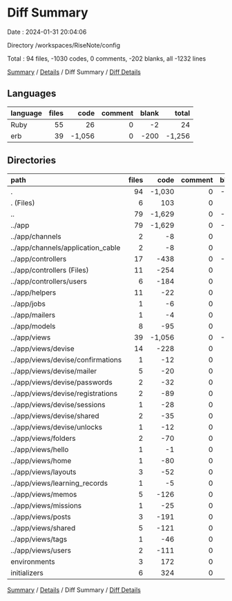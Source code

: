 # Diff Summary

Date : 2024-01-31 20:04:06

Directory /workspaces/RiseNote/config

Total : 94 files,  -1030 codes, 0 comments, -202 blanks, all -1232 lines

[Summary](results.md) / [Details](details.md) / Diff Summary / [Diff Details](diff-details.md)

## Languages
| language | files | code | comment | blank | total |
| :--- | ---: | ---: | ---: | ---: | ---: |
| Ruby | 55 | 26 | 0 | -2 | 24 |
| erb | 39 | -1,056 | 0 | -200 | -1,256 |

## Directories
| path | files | code | comment | blank | total |
| :--- | ---: | ---: | ---: | ---: | ---: |
| . | 94 | -1,030 | 0 | -202 | -1,232 |
| . (Files) | 6 | 103 | 0 | 29 | 132 |
| .. | 79 | -1,629 | 0 | -366 | -1,995 |
| ../app | 79 | -1,629 | 0 | -366 | -1,995 |
| ../app/channels | 2 | -8 | 0 | -2 | -10 |
| ../app/channels/application_cable | 2 | -8 | 0 | -2 | -10 |
| ../app/controllers | 17 | -438 | 0 | -117 | -555 |
| ../app/controllers (Files) | 11 | -254 | 0 | -64 | -318 |
| ../app/controllers/users | 6 | -184 | 0 | -53 | -237 |
| ../app/helpers | 11 | -22 | 0 | -11 | -33 |
| ../app/jobs | 1 | -6 | 0 | -2 | -8 |
| ../app/mailers | 1 | -4 | 0 | -1 | -5 |
| ../app/models | 8 | -95 | 0 | -33 | -128 |
| ../app/views | 39 | -1,056 | 0 | -200 | -1,256 |
| ../app/views/devise | 14 | -228 | 0 | -74 | -302 |
| ../app/views/devise/confirmations | 1 | -12 | 0 | -5 | -17 |
| ../app/views/devise/mailer | 5 | -20 | 0 | -15 | -35 |
| ../app/views/devise/passwords | 2 | -32 | 0 | -11 | -43 |
| ../app/views/devise/registrations | 2 | -89 | 0 | -23 | -112 |
| ../app/views/devise/sessions | 1 | -28 | 0 | -8 | -36 |
| ../app/views/devise/shared | 2 | -35 | 0 | -7 | -42 |
| ../app/views/devise/unlocks | 1 | -12 | 0 | -5 | -17 |
| ../app/views/folders | 2 | -70 | 0 | -12 | -82 |
| ../app/views/hello | 1 | -1 | 0 | -1 | -2 |
| ../app/views/home | 1 | -80 | 0 | -7 | -87 |
| ../app/views/layouts | 3 | -52 | 0 | -11 | -63 |
| ../app/views/learning_records | 1 | -5 | 0 | -7 | -12 |
| ../app/views/memos | 5 | -126 | 0 | -23 | -149 |
| ../app/views/missions | 1 | -25 | 0 | -2 | -27 |
| ../app/views/posts | 3 | -191 | 0 | -26 | -217 |
| ../app/views/shared | 5 | -121 | 0 | -14 | -135 |
| ../app/views/tags | 1 | -46 | 0 | -4 | -50 |
| ../app/views/users | 2 | -111 | 0 | -19 | -130 |
| environments | 3 | 172 | 0 | 68 | 240 |
| initializers | 6 | 324 | 0 | 67 | 391 |

[Summary](results.md) / [Details](details.md) / Diff Summary / [Diff Details](diff-details.md)